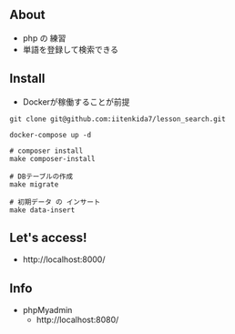 ## About
* php の 練習
* 単語を登録して検索できる

## Install

* Dockerが稼働することが前提

```
git clone git@github.com:iitenkida7/lesson_search.git

docker-compose up -d

# composer install
make composer-install

# DBテーブルの作成
make migrate

# 初期データ の インサート
make data-insert
```

## Let's access!
* http://localhost:8000/

## Info

* phpMyadmin
  - http://localhost:8080/